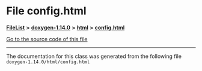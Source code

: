 

# File config.html



[**FileList**](files.md) **>** [**doxygen-1.14.0**](dir_9d5bad020669189c90cda983471be5d0.md) **>** [**html**](dir_05d1fd8a7cdd04f638f8b23196de02e2.md) **>** [**config.html**](config_8html.md)

[Go to the source code of this file](config_8html_source.md)





































































------------------------------
The documentation for this class was generated from the following file `doxygen-1.14.0/html/config.html`

